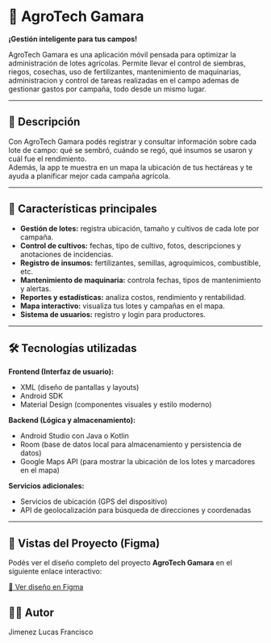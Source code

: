 # 🌾 AgroTech Gamara  
**¡Gestión inteligente para tus campos!**

AgroTech Gamara es una aplicación móvil pensada para optimizar la administración de lotes agrícolas. Permite llevar el control de siembras, riegos, cosechas, uso de fertilizantes, mantenimiento de maquinarias, administracion y control de tareas realizadas en el campo ademas de gestionar gastos por campaña, todo desde un mismo lugar.

---

## 📱 Descripción

Con AgroTech Gamara podés registrar y consultar información sobre cada lote de campo: qué se sembró, cuándo se regó, qué insumos se usaron y cuál fue el rendimiento.  
Además, la app te muestra en un mapa la ubicación de tus hectáreas y te ayuda a planificar mejor cada campaña agrícola.

---

## 🌿 Características principales

- **Gestión de lotes:** registra ubicación, tamaño y cultivos de cada lote por campaña.  
- **Control de cultivos:** fechas, tipo de cultivo, fotos, descripciones y anotaciones de incidencias.  
- **Registro de insumos:** fertilizantes, semillas, agroquímicos, combustible, etc.  
- **Mantenimiento de maquinaria:** controla fechas, tipos de mantenimiento y alertas.  
- **Reportes y estadísticas:** analiza costos, rendimiento y rentabilidad.  
- **Mapa interactivo:** visualiza tus lotes y campañas en el mapa.  
- **Sistema de usuarios:** registro y login para productores.

---

## 🛠️ Tecnologías utilizadas

**Frontend (Interfaz de usuario):**  
- XML (diseño de pantallas y layouts)  
- Android SDK  
- Material Design (componentes visuales y estilo moderno)

**Backend (Lógica y almacenamiento):**  
- Android Studio con Java o Kotlin  
- Room (base de datos local para almacenamiento y persistencia de datos)  
- Google Maps API (para mostrar la ubicación de los lotes y marcadores en el mapa)

**Servicios adicionales:**  
- Servicios de ubicación (GPS del dispositivo)  
- API de geolocalización para búsqueda de direcciones y coordenadas


---

## 🎨 Vistas del Proyecto (Figma)

Podés ver el diseño completo del proyecto **AgroTech Gamara** en el siguiente enlace interactivo:

[🔗 Ver diseño en Figma](https://www.figma.com/design/skEyv6aIKDYPejIC1DUfrz/AgroTech-Gamara?node-id=0-1&m=dev&t=9rXfKNC24EqVRbHV-1)


## 👨‍💻 Autor
Jimenez Lucas Francisco  

